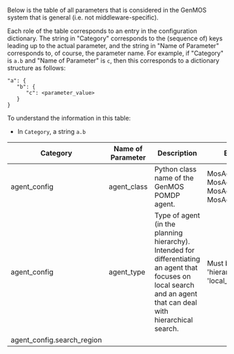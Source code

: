 Below is the table of all parameters that is considered in the GenMOS system
that is general (i.e. not middleware-specific).

Each role of the table corresponds to an entry in the configuration dictionary.
The string in "Category" corresponds to the (sequence of) keys leading up
to the actual parameter, and the string in "Name of Parameter" corresponds to,
of course, the parameter name. For example, if "Category" is `a.b` and
"Name of Parameter" is `c`, then this corresponds to a dictionary structure
as follows:
```
"a": {
   "b": {
      "c": <parameter_value>
   }
}
```



To understand the information in this table:
* In `Category`, a string `a.b`


| **Category**               | **Name of Parameter** | **Description**                                                                                                                                                    | **Example**                                                      |
|----------------------------|-----------------------|--------------------------------------------------------------------------------------------------------------------------------------------------------------------|------------------------------------------------------------------|
| agent_config               | agent_class           | Python class name of the GenMOS POMDP agent.                                                                                                                       | MosAgentBasic2D, MosAgentBasic3D, MosAgentTopo2D, MosAgentTopo3D |
| agent_config               | agent_type            | Type of agent (in the planning hierarchy). Intended for differentiating an agent that focuses on local search and an agent that can deal with hierarchical search. | Must be 'local', 'hierarchical', or 'local_hierarchical'         |
| agent_config.search_region |                       |                                                                                                                                                                    |                                                                  |

